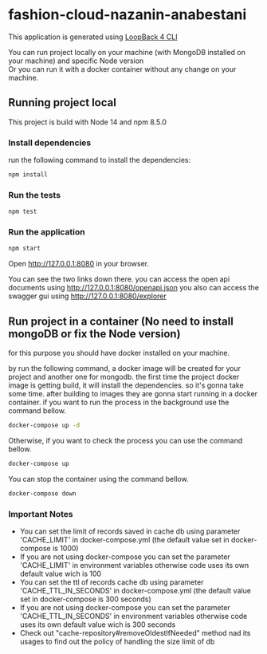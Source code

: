 # fashion-cloud-nazanin-anabestani

This application is generated using [LoopBack 4 CLI](https://loopback.io/doc/en/lb4/Command-line-interface.html)

You can run project locally on your machine (with MongoDB installed on your machine) and specific Node version  
Or you can run it with a docker container without any change on your machine.


## Running project local

This project is build with Node 14 and npm 8.5.0
### Install dependencies

run the following command to install the dependencies:

```sh
npm install
```

### Run the tests

```sh
npm test
```

### Run the application

```sh
npm start
```

Open http://127.0.0.1:8080 in your browser.

You can see the two links down there. 
you can access the open api documents using http://127.0.0.1:8080/openapi.json 
you also can access the swagger gui using http://127.0.0.1:8080/explorer 


## Run project in a container (No need to install mongoDB or fix the Node version)

for this purpose you should have docker installed on your machine.


by run the following command, a docker image will be created for your project and another one for mongodb.
the first time the project docker image is getting build, it will install the dependencies. so it's gonna take some time.
after building to images they are gonna start running in a docker container.
if you want to run the process in the background use the command bellow.

```sh
docker-compose up -d
```

Otherwise, if you want to check the process you can use the command bellow.

```sh
docker-compose up
```

You can stop the container using the command bellow. 
```sh
docker-compose down
```

### Important Notes
* You can set the limit of records saved in cache db using parameter 'CACHE_LIMIT' in docker-compose.yml (the default value set in docker-compose is 1000)
* If you  are not using docker-compose you can set the parameter 'CACHE_LIMIT' in environment variables otherwise code uses its own default value wich is 100
* You can set the ttl of records cache db using parameter 'CACHE_TTL_IN_SECONDS' in docker-compose.yml (the default value set in docker-compose is 300 seconds)
* If you  are not using docker-compose you can set the parameter 'CACHE_TTL_IN_SECONDS' in environment variables otherwise code uses its own default value wich is 300 seconds
* Check out "cache-repository#removeOldestIfNeeded" method nad its usages to find out the policy of handling the size limit of db

